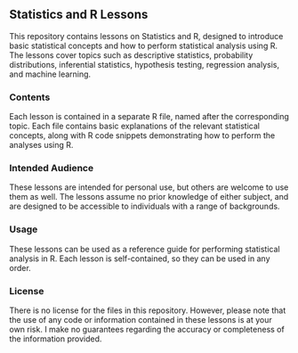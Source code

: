 ## Statistics and R Lessons

This repository contains lessons on Statistics and R, designed to introduce basic statistical concepts and how to perform statistical analysis using R. The lessons cover topics such as descriptive statistics, probability distributions, inferential statistics, hypothesis testing, regression analysis, and machine learning.

### Contents

Each lesson is contained in a separate R file, named after the corresponding topic. Each file contains basic explanations of the relevant statistical concepts, along with R code snippets demonstrating how to perform the analyses using R.

### Intended Audience

These lessons are intended for personal use, but others are welcome to use them as well. The lessons assume no prior knowledge of either subject, and are designed to be accessible to individuals with a range of backgrounds.

### Usage

These lessons can be used as a reference guide for performing statistical analysis in R. Each lesson is self-contained, so they can be used in any order.

### License

There is no license for the files in this repository. However, please note that the use of any code or information contained in these lessons is at your own risk. I make no guarantees regarding the accuracy or completeness of the information provided.
